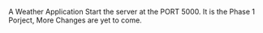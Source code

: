 A Weather Application
Start the server at the PORT 5000.
It is the Phase 1 Porject, More Changes are yet to come.
